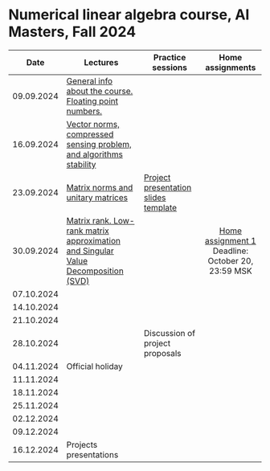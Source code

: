 # Numerical linear algebra course, AI Masters, Fall 2024

|Date| Lectures | Practice sessions | Home assignments|
|----|----|----| :----: |
| 09.09.2024 | [General info about the course.](./lectures/general_info.ipynb) [Floating point numbers.](./lectures/lecture1/lecture-1.ipynb) | | |
| 16.09.2024 | [Vector norms, compressed sensing problem, and algorithms stability](./lectures/lecture2/lecture2.ipynb) | |
| 23.09.2024 | [Matrix norms and unitary matrices](./lectures/lecture3/lecture3.ipynb) | [Project presentation slides template](https://docs.google.com/presentation/d/1N5g52k7jJiJTLqfpj24grYPfakga8KLvFLWpBCwzL6k/edit?usp=sharing) | 
| 30.09.2024 | [Matrix rank. Low-rank matrix approximation and Singular Value Decomposition (SVD)](./lectures/lecture4/lecture4.ipynb) | | [Home assignment 1](./hw/hw1.ipynb) <br> Deadline: October 20, 23:59 MSK | 
| 07.10.2024 |  |  |
| 14.10.2024 |  | | | 
| 21.10.2024 |  | | |
| 28.10.2024 |  | Discussion of project proposals |
| 04.11.2024 | Official holiday | | | 
| 11.11.2024 |  | | |
| 18.11.2024 |  | | | 
| 25.11.2024 |  | | |
| 02.12.2024 |  | | |
| 09.12.2024 | | | |
| 16.12.2024 | Projects presentations | | |


